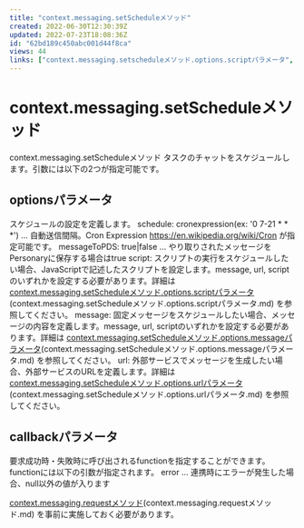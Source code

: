```yaml
---
title: "context.messaging.setScheduleメソッド"
created: 2022-06-30T12:30:39Z
updated: 2022-07-23T18:08:36Z
id: "62bd189c450abc001d44f8ca"
views: 44
links: ["context.messaging.setscheduleメソッド.options.scriptパラメータ", "context.messaging.setscheduleメソッド.options.messageパラメータ", "context.messaging.setscheduleメソッド.options.urlパラメータ", "context.messaging.requestメソッド"]
---
```


# context.messaging.setScheduleメソッド

context.messaging.setScheduleメソッド
タスクのチャットをスケジュールします。引数には以下の2つが指定可能です。

## optionsパラメータ
スケジュールの設定を定義します。
 schedule: cronexpression(ex: '0 7-21 * * *') ... 自動送信間隔。Cron Expression https://en.wikipedia.org/wiki/Cron が指定可能です。
 messageToPDS: true|false ... やり取りされたメッセージをPersonaryに保存する場合はtrue
 script: スクリプトの実行をスケジュールしたい場合、JavaScriptで記述したスクリプトを設定します。message, url, scriptのいずれかを設定する必要があります。詳細は [context.messaging.setScheduleメソッド.options.scriptパラメータ](context.messaging.setScheduleメソッド.options.scriptパラメータ.md)(context.messaging.setScheduleメソッド.options.scriptパラメータ.md) を参照してください。
 message: 固定メッセージをスケジュールしたい場合、メッセージの内容を定義します。message, url, scriptのいずれかを設定する必要があります。詳細は [context.messaging.setScheduleメソッド.options.messageパラメータ](context.messaging.setScheduleメソッド.options.messageパラメータ.md)(context.messaging.setScheduleメソッド.options.messageパラメータ.md) を参照してください。
 url: 外部サービスでメッセージを生成したい場合、外部サービスのURLを定義します。詳細は [context.messaging.setScheduleメソッド.options.urlパラメータ](context.messaging.setScheduleメソッド.options.urlパラメータ.md)(context.messaging.setScheduleメソッド.options.urlパラメータ.md) を参照してください。

## callbackパラメータ
要求成功時・失敗時に呼び出されるfunctionを指定することができます。functionには以下の引数が指定されます。
 error ... 連携時にエラーが発生した場合、null以外の値が入ります

[context.messaging.requestメソッド](context.messaging.requestメソッド.md)(context.messaging.requestメソッド.md) を事前に実施しておく必要があります。